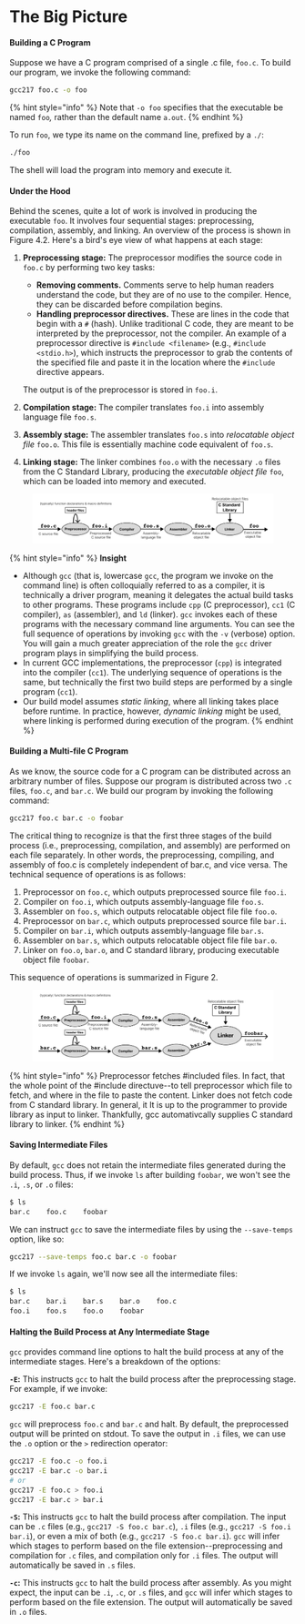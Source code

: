 # The Big Picture

#### Building a C Program

Suppose we have a C program comprised of a single .c file, `foo.c`. To build our program, we invoke the following command:

```bash
gcc217 foo.c -o foo
```

{% hint style="info" %}
Note that `-o foo` specifies that the executable be named `foo`_,_ rather than the default name `a.out`.
{% endhint %}

To run `foo`, we type its name on the command line, prefixed by a `./`:

```bash
./foo
```

The shell will load the program into memory and execute it.&#x20;

#### Under the Hood

Behind the scenes, quite a lot of work is involved in producing the executable `foo`. It involves four sequential stages: preprocessing, compilation, assembly, and linking. An overview of the process is shown in Figure 4.2. Here's a bird's eye view of what happens at each stage:

1.  **Preprocessing stage:** The preprocessor modifies the source code in `foo.c` by performing two key tasks:

    * **Removing comments.** Comments serve to help human readers understand the code, but they are of no use to the compiler. Hence, they can be discarded before compilation begins.
    * **Handling preprocessor directives.** These are lines in the code that begin with a `#` (hash). Unlike traditional C code, they are meant to be interpreted by the preprocessor, not the compiler. An example of a preprocessor directive is `#include <filename>` (e.g., `#include <stdio.h>`), which instructs the preprocessor to grab the contents of the specified file and paste it in the location where the `#include` directive appears.

    The output is of the preprocessor is stored in `foo.i`.
2. **Compilation stage:** The compiler translates `foo.i`  into assembly language file `foo.s`.
3. **Assembly stage:** The assembler translates `foo.s` into _relocatable object file_ `foo.o`. This file is essentially machine code equivalent of `foo.s`. &#x20;
4. **Linking stage:** The linker combines `foo.o` with the necessary `.o` files from the C Standard Library, producing the _executable object file_ `foo`, which can be loaded into memory and executed.

<figure><img src="../../.gitbook/assets/Frame 27 (4).png" alt=""><figcaption></figcaption></figure>

{% hint style="info" %}
**Insight**

* Although `gcc` (that is, lowercase `gcc`, the program we invoke on the command line) is often colloquially referred to as a compiler, it is technically a driver program, meaning it delegates the actual build tasks to other programs. These programs include `cpp` (C preprocessor), `cc1` (C compiler), `as` (assembler), and `ld` (linker). `gcc` invokes each of these programs with the necessary command line arguments. You can see the full sequence of operations by invoking `gcc` with the `-v` (verbose) option. You will gain a much greater appreciation of the role the `gcc` driver program plays in simplifying the build process.
* In current GCC implementations, the preprocessor (`cpp`) is integrated into the compiler (`cc1`). The underlying sequence of operations is the same, but technically the first two build steps are performed by a single program (`cc1`).
* Our build model assumes _static linking_, where all linking takes place before runtime. In practice, however, _dynamic linking_ might be used, where linking is performed during execution of the program.
{% endhint %}

#### Building a Multi-file C Program

As we know, the source code for a C program can be distributed across an arbitrary number of files. Suppose our program is distributed across two `.c` files, `foo.c`, and `bar.c`. We build our program by invoking the following command:

```bash
gcc217 foo.c bar.c -o foobar
```

The critical thing to recognize is that the first three stages of the build process (i.e., preprocessing, compilation, and assembly) are performed on each file separately. In other words, the preprocessing, compiling, and assembly of foo.c is completely independent of bar.c, and vice versa. The technical sequence of operations is as follows:

1. Preprocessor on `foo.c`, which outputs preprocessed source file `foo.i`.
2. Compiler on `foo.i`, which outputs assembly-language file `foo.s`.
3. Assembler on `foo.s`, which outputs relocatable object file file `foo.o`.
4. Preprocessor on `bar.c`, which outputs preprocessed source file `bar.i`.
5. Compiler on `bar.i`, which outputs assembly-language file `bar.s`.
6. Assembler on `bar.s`, which outputs relocatable object file file `bar.o`.
7. Linker on `foo.o`, `bar.o`, and C standard library, producing executable object file `foobar`.

This sequence of operations is summarized in Figure 2.

<figure><img src="../../.gitbook/assets/Frame 27 (3).png" alt=""><figcaption></figcaption></figure>

{% hint style="info" %}
Preprocessor fetches #included files. In fact, that the whole point of the #include directuve--to tell preprocessor which file to fetch, and where in the file to paste the content. Linker does not fetch code from C standard library. In general, it It is up to the programmer to provide library as input to linker. Thankfully, gcc automativcally supplies C standard library to linker.&#x20;
{% endhint %}

#### Saving Intermediate Files

By default, `gcc` does not retain the intermediate files generated during the build process. Thus, if we invoke `ls` after building `foobar`, we won't see the `.i`, `.s`, or `.o` files:

```bash
$ ls
bar.c    foo.c    foobar
```

We can instruct `gcc` to save the intermediate files by using the `--save-temps` option, like so:

```bash
gcc217 --save-temps foo.c bar.c -o foobar
```

If we invoke `ls` again, we'll now see all the intermediate files:

```bash
$ ls
bar.c    bar.i    bar.s    bar.o    foo.c    
foo.i    foo.s    foo.o    foobar   
```

#### Halting the Build Process at Any Intermediate Stage

`gcc` provides command line options to halt the build process at any of the intermediate stages. Here's a breakdown of the options:

**`-E`:** This instructs `gcc` to halt the build process after the preprocessing stage. For example, if we invoke:

```bash
gcc217 -E foo.c bar.c
```

`gcc` will preprocess `foo.c` and `bar.c` and halt. By default, the preprocessed output will be printed on stdout. To save the output in `.i` files, we can use the `.o` option or the `>` redirection operator:

```bash
gcc217 -E foo.c -o foo.i
gcc217 -E bar.c -o bar.i
# or
gcc217 -E foo.c > foo.i
gcc217 -E bar.c > bar.i
```

**`-S`:** This instructs `gcc` to halt the build process after compilation. The input can be `.c` files (e.g., `gcc217 -S foo.c bar.c`), `.i` files (e.g., `gcc217 -S foo.i bar.i`), or even a mix of both (e.g., `gcc217 -S foo.c bar.i`). `gcc` will infer which stages to perform based on the file extension--preprocessing and compilation for `.c` files, and compilation only for `.i` files. The output will automatically be saved in `.s` files.

**`-c`:** This instructs `gcc` to halt the build process after assembly. As you might expect, the input can be `.i`, `.c`, or `.s` files, and `gcc` will infer which stages to perform based on the file extension. The output will automatically be saved in `.o` files.
